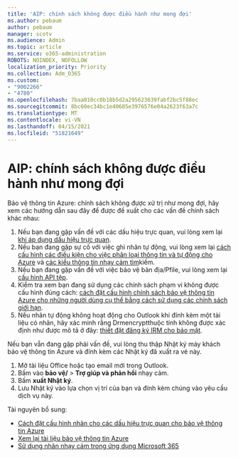 ```yaml
---
title: 'AIP: chính sách không được điều hành như mong đợi'
ms.author: pebaum
author: pebaum
manager: scotv
ms.audience: Admin
ms.topic: article
ms.service: o365-administration
ROBOTS: NOINDEX, NOFOLLOW
localization_priority: Priority
ms.collection: Adm_O365
ms.custom:
- "9002266"
- "4780"
ms.openlocfilehash: 7baa010cc0b18b5d2a295623639fabf2bc5f88ec
ms.sourcegitcommit: 8bc60ec34bc1e40685e3976576e04a2623f63a7c
ms.translationtype: MT
ms.contentlocale: vi-VN
ms.lasthandoff: 04/15/2021
ms.locfileid: "51821649"
---
```

# <a name="aip-policies-not-behaving-as-expected"></a>AIP: chính sách không được điều hành như mong đợi

Bảo vệ thông tin Azure: chính sách không được xử trị như mong đợi, hãy xem các hướng dẫn sau đây để được đề xuất cho các vấn đề chính sách khác nhau:

1. Nếu bạn đang gặp vấn đề với các dấu hiệu trực quan, vui lòng xem lại [khi áp dụng dấu hiệu trực quan](https://docs.microsoft.com/azure/information-protection/configure-policy-markings#when-visual-markings-are-applied).
2. Nếu bạn đang gặp sự cố với việc ghi nhãn tự động, vui lòng xem lại [cách cấu hình các điều kiện cho việc phân loại thông tin và tự động cho Azure](https://docs.microsoft.com/azure/information-protection/configure-policy-classification) và [các kiểu thông tin nhạy cảm tìm](https://docs.microsoft.com/microsoft-365/compliance/sensitive-information-type-entity-definitions)kiếm.
3. Nếu bạn đang gặp vấn đề với việc bảo vệ bản địa/Pfile, vui lòng xem lại [cấu hình API tệp](https://docs.microsoft.com/azure/information-protection/develop/file-api-configuration).
4. Kiểm tra xem bạn đang sử dụng các chính sách phạm vi không được cấu hình đúng cách: [cách đặt cấu hình chính sách bảo vệ thông tin Azure cho những người dùng cụ thể bằng cách sử dụng các chính sách giới hạn](https://docs.microsoft.com/azure/information-protection/configure-policy-scope).
5. Nếu nhãn tự động không hoạt động cho Outlook khi đính kèm một tài liệu có nhãn, hãy xác minh rằng Drmencryptthuộc tính không được xác định như được mô tả ở đây: [thiết đặt đăng ký IRM cho bảo mật](https://docs.microsoft.com/deployoffice/security/protect-sensitive-messages-and-documents-by-using-irm-in-office#office-2016-irm-registry-key-options).

Nếu bạn vẫn đang gặp phải vấn đề, vui lòng thu thập Nhật ký máy khách bảo vệ thông tin Azure và đính kèm các Nhật ký đã xuất ra vé này.

1. Mở tài liệu Office hoặc tạo email mới trong Outlook.
2. Bấm vào **bảo vệ/**  >  **Trợ giúp và phản hồi** nhạy cảm.
3. Bấm **xuất Nhật ký**.
4. Lưu Nhật ký vào lựa chọn vị trí của bạn và đính kèm chúng vào yêu cầu dịch vụ này.

Tài nguyên bổ sung:

- [Cách đặt cấu hình nhãn cho các dấu hiệu trực quan cho bảo vệ thông tin Azure](https://docs.microsoft.com/azure/information-protection/configure-policy-markings)
- [Xem lại tài liệu bảo vệ thông tin Azure](https://docs.microsoft.com/azure/information-protection/what-is-information-protection)
- [Sử dụng nhãn nhạy cảm trong ứng dụng Microsoft 365](https://docs.microsoft.com/microsoft-365/compliance/sensitivity-labels-office-apps)

